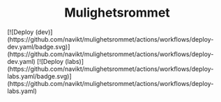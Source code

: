<h1 align="center">Mulighetsrommet</h1>
[![Deploy (dev)](https://github.com/navikt/mulighetsrommet/actions/workflows/deploy-dev.yaml/badge.svg)](https://github.com/navikt/mulighetsrommet/actions/workflows/deploy-dev.yaml)
[![Deploy (labs)](https://github.com/navikt/mulighetsrommet/actions/workflows/deploy-labs.yaml/badge.svg)](https://github.com/navikt/mulighetsrommet/actions/workflows/deploy-labs.yaml)
